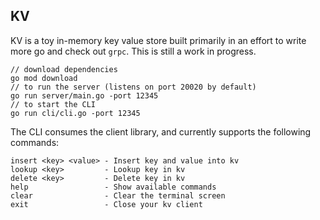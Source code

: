 ## KV
KV is a toy in-memory key value store built primarily in an effort to write more go and check out `grpc`.
This is still a work in progress.

```
// download dependencies
go mod download
// to run the server (listens on port 20020 by default)
go run server/main.go -port 12345
// to start the CLI
go run cli/cli.go -port 12345
```
The CLI consumes the client library, and currently supports the following commands:
```
insert <key> <value> - Insert key and value into kv
lookup <key>         - Lookup key in kv
delete <key>         - Delete key in kv
help                 - Show available commands
clear                - Clear the terminal screen
exit                 - Close your kv client
```
